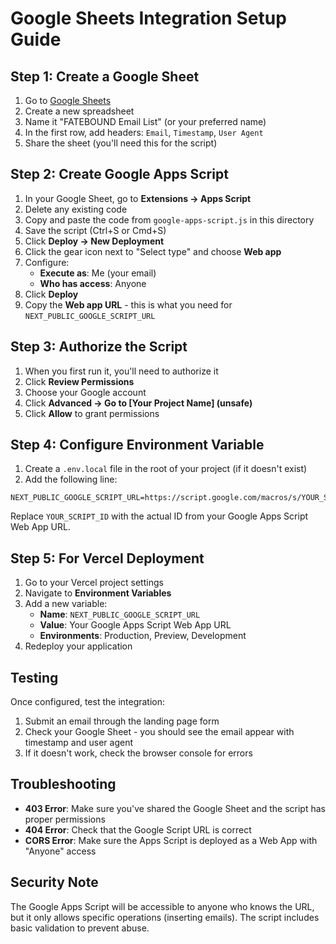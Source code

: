 # Google Sheets Integration Setup Guide

## Step 1: Create a Google Sheet

1. Go to [Google Sheets](https://sheets.google.com)
2. Create a new spreadsheet
3. Name it "FATEBOUND Email List" (or your preferred name)
4. In the first row, add headers: `Email`, `Timestamp`, `User Agent`
5. Share the sheet (you'll need this for the script)

## Step 2: Create Google Apps Script

1. In your Google Sheet, go to **Extensions → Apps Script**
2. Delete any existing code
3. Copy and paste the code from `google-apps-script.js` in this directory
4. Save the script (Ctrl+S or Cmd+S)
5. Click **Deploy → New Deployment**
6. Click the gear icon next to "Select type" and choose **Web app**
7. Configure:
   - **Execute as**: Me (your email)
   - **Who has access**: Anyone
8. Click **Deploy**
9. Copy the **Web app URL** - this is what you need for `NEXT_PUBLIC_GOOGLE_SCRIPT_URL`

## Step 3: Authorize the Script

1. When you first run it, you'll need to authorize it
2. Click **Review Permissions**
3. Choose your Google account
4. Click **Advanced → Go to [Your Project Name] (unsafe)**
5. Click **Allow** to grant permissions

## Step 4: Configure Environment Variable

1. Create a `.env.local` file in the root of your project (if it doesn't exist)
2. Add the following line:

```
NEXT_PUBLIC_GOOGLE_SCRIPT_URL=https://script.google.com/macros/s/YOUR_SCRIPT_ID/exec
```

Replace `YOUR_SCRIPT_ID` with the actual ID from your Google Apps Script Web App URL.

## Step 5: For Vercel Deployment

1. Go to your Vercel project settings
2. Navigate to **Environment Variables**
3. Add a new variable:
   - **Name**: `NEXT_PUBLIC_GOOGLE_SCRIPT_URL`
   - **Value**: Your Google Apps Script Web App URL
   - **Environments**: Production, Preview, Development
4. Redeploy your application

## Testing

Once configured, test the integration:
1. Submit an email through the landing page form
2. Check your Google Sheet - you should see the email appear with timestamp and user agent
3. If it doesn't work, check the browser console for errors

## Troubleshooting

- **403 Error**: Make sure you've shared the Google Sheet and the script has proper permissions
- **404 Error**: Check that the Google Script URL is correct
- **CORS Error**: Make sure the Apps Script is deployed as a Web App with "Anyone" access

## Security Note

The Google Apps Script will be accessible to anyone who knows the URL, but it only allows specific operations (inserting emails). The script includes basic validation to prevent abuse.